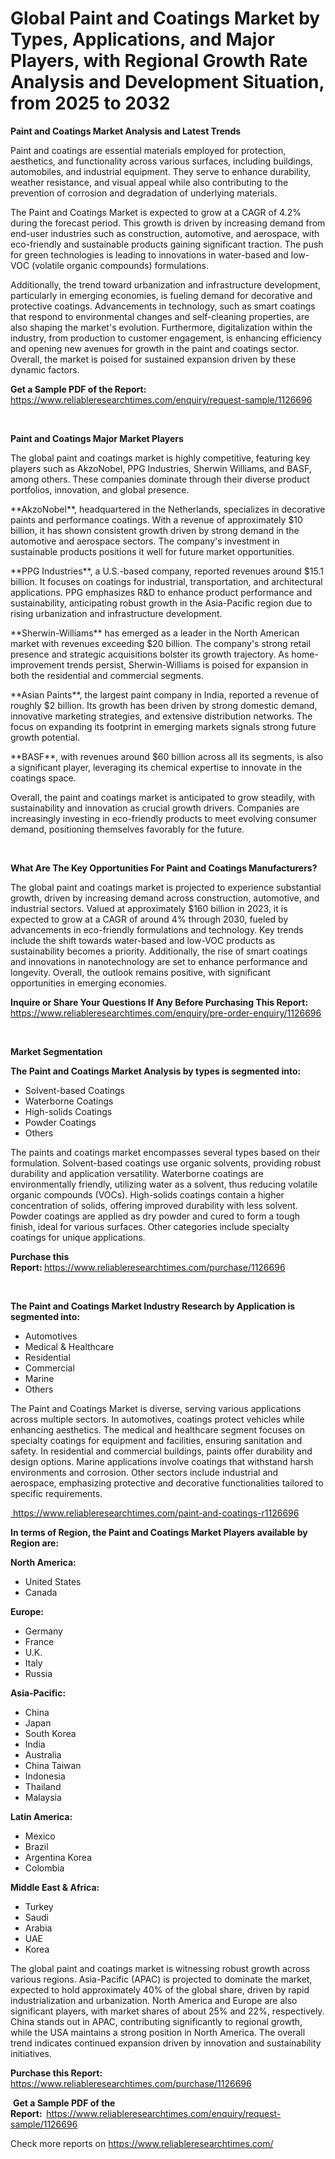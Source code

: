 <p><h1>Global Paint and Coatings Market by Types, Applications, and Major Players, with Regional Growth Rate Analysis and Development Situation, from 2025 to 2032</h1></p><p><strong>Paint and Coatings Market Analysis and Latest Trends</strong></p>
<p><p>Paint and coatings are essential materials employed for protection, aesthetics, and functionality across various surfaces, including buildings, automobiles, and industrial equipment. They serve to enhance durability, weather resistance, and visual appeal while also contributing to the prevention of corrosion and degradation of underlying materials.</p><p>The Paint and Coatings Market is expected to grow at a CAGR of 4.2% during the forecast period. This growth is driven by increasing demand from end-user industries such as construction, automotive, and aerospace, with eco-friendly and sustainable products gaining significant traction. The push for green technologies is leading to innovations in water-based and low-VOC (volatile organic compounds) formulations.</p><p>Additionally, the trend toward urbanization and infrastructure development, particularly in emerging economies, is fueling demand for decorative and protective coatings. Advancements in technology, such as smart coatings that respond to environmental changes and self-cleaning properties, are also shaping the market's evolution. Furthermore, digitalization within the industry, from production to customer engagement, is enhancing efficiency and opening new avenues for growth in the paint and coatings sector. Overall, the market is poised for sustained expansion driven by these dynamic factors.</p></p>
<p><strong>Get a Sample PDF of the Report:&nbsp;</strong> <a href="https://www.reliableresearchtimes.com/enquiry/request-sample/1126696?utm_campaign=2740&utm_medium=2&utm_source=Github&utm_content=ia&utm_term=01042025&utm_id=paint-and-coatings">https://www.reliableresearchtimes.com/enquiry/request-sample/1126696</a></p>
<p>&nbsp;</p>
<p><strong>Paint and Coatings Major Market Players</strong></p>
<p><p>The global paint and coatings market is highly competitive, featuring key players such as AkzoNobel, PPG Industries, Sherwin Williams, and BASF, among others. These companies dominate through their diverse product portfolios, innovation, and global presence.</p><p>**AkzoNobel**, headquartered in the Netherlands, specializes in decorative paints and performance coatings. With a revenue of approximately $10 billion, it has shown consistent growth driven by strong demand in the automotive and aerospace sectors. The company's investment in sustainable products positions it well for future market opportunities.</p><p>**PPG Industries**, a U.S.-based company, reported revenues around $15.1 billion. It focuses on coatings for industrial, transportation, and architectural applications. PPG emphasizes R&D to enhance product performance and sustainability, anticipating robust growth in the Asia-Pacific region due to rising urbanization and infrastructure development.</p><p>**Sherwin-Williams** has emerged as a leader in the North American market with revenues exceeding $20 billion. The company's strong retail presence and strategic acquisitions bolster its growth trajectory. As home-improvement trends persist, Sherwin-Williams is poised for expansion in both the residential and commercial segments.</p><p>**Asian Paints**, the largest paint company in India, reported a revenue of roughly $2 billion. Its growth has been driven by strong domestic demand, innovative marketing strategies, and extensive distribution networks. The focus on expanding its footprint in emerging markets signals strong future growth potential.</p><p>**BASF**, with revenues around $60 billion across all its segments, is also a significant player, leveraging its chemical expertise to innovate in the coatings space. </p><p>Overall, the paint and coatings market is anticipated to grow steadily, with sustainability and innovation as crucial growth drivers. Companies are increasingly investing in eco-friendly products to meet evolving consumer demand, positioning themselves favorably for the future.</p></p>
<p>&nbsp;</p>
<p><strong>What Are The Key Opportunities For Paint and Coatings Manufacturers?</strong></p>
<p><p>The global paint and coatings market is projected to experience substantial growth, driven by increasing demand across construction, automotive, and industrial sectors. Valued at approximately $160 billion in 2023, it is expected to grow at a CAGR of around 4% through 2030, fueled by advancements in eco-friendly formulations and technology. Key trends include the shift towards water-based and low-VOC products as sustainability becomes a priority. Additionally, the rise of smart coatings and innovations in nanotechnology are set to enhance performance and longevity. Overall, the outlook remains positive, with significant opportunities in emerging economies.</p></p>
<p><strong>Inquire or Share Your Questions If Any Before Purchasing This Report:</strong> <a href="https://www.reliableresearchtimes.com/enquiry/pre-order-enquiry/1126696?utm_campaign=2740&utm_medium=2&utm_source=Github&utm_content=ia&utm_term=01042025&utm_id=paint-and-coatings">https://www.reliableresearchtimes.com/enquiry/pre-order-enquiry/1126696</a></p>
<p>&nbsp;</p>
<p><strong>Market Segmentation</strong></p>
<p><strong>The Paint and Coatings Market Analysis by types is segmented into:</strong></p>
<p><ul><li>Solvent-based Coatings</li><li>Waterborne Coatings</li><li>High-solids Coatings</li><li>Powder Coatings</li><li>Others</li></ul></p>
<p><p>The paints and coatings market encompasses several types based on their formulation. Solvent-based coatings use organic solvents, providing robust durability and application versatility. Waterborne coatings are environmentally friendly, utilizing water as a solvent, thus reducing volatile organic compounds (VOCs). High-solids coatings contain a higher concentration of solids, offering improved durability with less solvent. Powder coatings are applied as dry powder and cured to form a tough finish, ideal for various surfaces. Other categories include specialty coatings for unique applications.</p></p>
<p><strong>Purchase this Report:&nbsp;</strong><a href="https://www.reliableresearchtimes.com/purchase/1126696?utm_campaign=2740&utm_medium=2&utm_source=Github&utm_content=ia&utm_term=01042025&utm_id=paint-and-coatings">https://www.reliableresearchtimes.com/purchase/1126696</a></p>
<p>&nbsp;</p>
<p><strong>The Paint and Coatings Market Industry Research by Application is segmented into:</strong></p>
<p><ul><li>Automotives</li><li>Medical & Healthcare</li><li>Residential</li><li>Commercial</li><li>Marine</li><li>Others</li></ul></p>
<p><p>The Paint and Coatings Market is diverse, serving various applications across multiple sectors. In automotives, coatings protect vehicles while enhancing aesthetics. The medical and healthcare segment focuses on specialty coatings for equipment and facilities, ensuring sanitation and safety. In residential and commercial buildings, paints offer durability and design options. Marine applications involve coatings that withstand harsh environments and corrosion. Other sectors include industrial and aerospace, emphasizing protective and decorative functionalities tailored to specific requirements.</p></p>
<p><a href="https://www.reliableresearchtimes.com/paint-and-coatings-r1126696?utm_campaign=2740&utm_medium=2&utm_source=Github&utm_content=ia&utm_term=01042025&utm_id=paint-and-coatings">&nbsp;https://www.reliableresearchtimes.com/paint-and-coatings-r1126696</a></p>
<p><strong>In terms of Region, the Paint and Coatings Market Players available by Region are:</strong></p>
<p>
    <p> <strong> North America: </strong>
        <ul>
            <li>United States</li>
            <li>Canada</li>
        </ul>
        </p> 
    <p> <strong> Europe: </strong>
        <ul>
            <li>Germany</li>
            <li>France</li>
            <li>U.K.</li>
            <li>Italy</li>
            <li>Russia</li>
        </ul>
        </p> 
    <p> <strong> Asia-Pacific: </strong>
        <ul>
            <li>China</li>
            <li>Japan</li>
            <li>South Korea</li>
            <li>India</li>
            <li>Australia</li>
            <li>China Taiwan</li>
            <li>Indonesia</li>
            <li>Thailand</li>
            <li>Malaysia</li>
        </ul>
        </p> 
    <p> <strong> Latin America: </strong>
        <ul>
            <li>Mexico</li>
            <li>Brazil</li>
            <li>Argentina Korea</li>
            <li>Colombia</li>
        </ul>
        </p> 
    <p> <strong> Middle East & Africa: </strong>
        <ul>
            <li>Turkey</li>
            <li>Saudi</li>
            <li>Arabia</li>
            <li>UAE</li>
            <li>Korea</li>
        </ul>
    </p>
    </p>
<p><p>The global paint and coatings market is witnessing robust growth across various regions. Asia-Pacific (APAC) is projected to dominate the market, expected to hold approximately 40% of the global share, driven by rapid industrialization and urbanization. North America and Europe are also significant players, with market shares of about 25% and 22%, respectively. China stands out in APAC, contributing significantly to regional growth, while the USA maintains a strong position in North America. The overall trend indicates continued expansion driven by innovation and sustainability initiatives.</p></p>
<p><strong>Purchase this Report: </strong><a href="https://www.reliableresearchtimes.com/purchase/1126696?utm_campaign=2740&utm_medium=2&utm_source=Github&utm_content=ia&utm_term=01042025&utm_id=paint-and-coatings">https://www.reliableresearchtimes.com/purchase/1126696</a></p>
<p>&nbsp;<strong>Get a Sample PDF of the Report:&nbsp;&nbsp;</strong><a href="https://www.reliableresearchtimes.com/enquiry/request-sample/1126696?utm_campaign=2740&utm_medium=2&utm_source=Github&utm_content=ia&utm_term=01042025&utm_id=paint-and-coatings">https://www.reliableresearchtimes.com/enquiry/request-sample/1126696</a></p>
<p><strong></strong></p>
<p>Check more reports on <a href="https://www.reliableresearchtimes.com/?utm_campaign=2740&utm_medium=2&utm_source=Github&utm_content=ia&utm_term=01042025&utm_id=paint-and-coatings">https://www.reliableresearchtimes.com/</a></p>